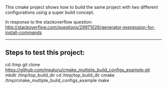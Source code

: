 This cmake project shows how to build the same project with two different configurations
using a super build concept.

In response to the stackoverflow question:
http://stackoverflow.com/questions/29971026/generator-expression-for-install-commands

---------------------------
Steps to test this project:
---------------------------

cd /tmp
git clone https://github.com/mpaluru/cmake_multiple_build_configs_example.git 
mkdir /tmp/top_build_dir
cd /tmp/top_build_dir
cmake /tmp/cmake_multiple_build_configs_example
make
